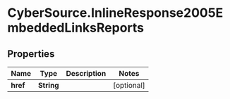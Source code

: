 # CyberSource.InlineResponse2005EmbeddedLinksReports

## Properties
Name | Type | Description | Notes
------------ | ------------- | ------------- | -------------
**href** | **String** |  | [optional] 


